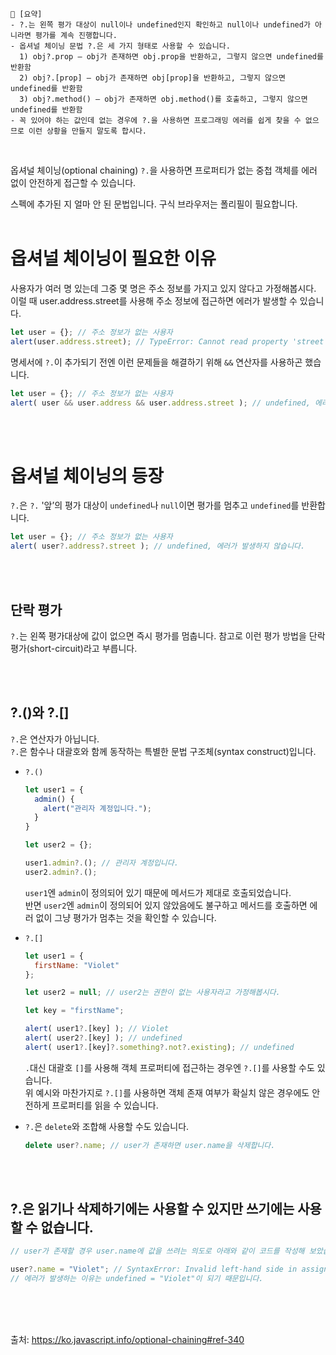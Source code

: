 ```
📍 [요약]
- ?.는 왼쪽 평가 대상이 null이나 undefined인지 확인하고 null이나 undefined가 아니라면 평가를 계속 진행합니다. 
- 옵셔널 체이닝 문법 ?.은 세 가지 형태로 사용할 수 있습니다.
  1) obj?.prop – obj가 존재하면 obj.prop을 반환하고, 그렇지 않으면 undefined를 반환함  
  2) obj?.[prop] – obj가 존재하면 obj[prop]을 반환하고, 그렇지 않으면 undefined를 반환함  
  3) obj?.method() – obj가 존재하면 obj.method()를 호출하고, 그렇지 않으면 undefined를 반환함
- 꼭 있어야 하는 값인데 없는 경우에 ?.을 사용하면 프로그래밍 에러를 쉽게 찾을 수 없으므로 이런 상황을 만들지 말도록 합시다.
```
<br/>

옵셔널 체이닝(optional chaining) `?.`을 사용하면 프로퍼티가 없는 중첩 객체를 에러 없이 안전하게 접근할 수 있습니다.

스펙에 추가된 지 얼마 안 된 문법입니다. 구식 브라우저는 폴리필이 필요합니다.   
<br/>

# 옵셔널 체이닝이 필요한 이유
사용자가 여러 명 있는데 그중 몇 명은 주소 정보를 가지고 있지 않다고 가정해봅시다.   
이럴 때 user.address.street를 사용해 주소 정보에 접근하면 에러가 발생할 수 있습니다.   
```js
let user = {}; // 주소 정보가 없는 사용자
alert(user.address.street); // TypeError: Cannot read property 'street' of undefined
```
명세서에 `?.`이 추가되기 전엔 이런 문제들을 해결하기 위해 `&&` 연산자를 사용하곤 했습니다.
```js
let user = {}; // 주소 정보가 없는 사용자
alert( user && user.address && user.address.street ); // undefined, 에러가 발생하지 않습니다.
```

<br/><br/>

# 옵셔널 체이닝의 등장
`?.`은 `?.` '앞’의 평가 대상이 `undefined`나 `null`이면 평가를 멈추고 `undefined`를 반환합니다.
```js
let user = {}; // 주소 정보가 없는 사용자
alert( user?.address?.street ); // undefined, 에러가 발생하지 않습니다.
```

<br/><br/>

## 단락 평가

`?.`는 왼쪽 평가대상에 값이 없으면 즉시 평가를 멈춥니다. 참고로 이런 평가 방법을 단락 평가(short-circuit)라고 부릅니다.

<br/><br/>

## ?.()와 ?.[]

`?.`은 연산자가 아닙니다.   
`?.`은 함수나 대괄호와 함께 동작하는 특별한 문법 구조체(syntax construct)입니다.

- `?.()`
  ```js
  let user1 = {
    admin() {
      alert("관리자 계정입니다.");
    }
  }

  let user2 = {};

  user1.admin?.(); // 관리자 계정입니다.
  user2.admin?.();
  ```
  `user1`엔 `admin`이 정의되어 있기 때문에 메서드가 제대로 호출되었습니다.    
  반면 `user2`엔 `admin`이 정의되어 있지 않았음에도 불구하고 메서드를 호출하면 에러 없이 그냥 평가가 멈추는 것을 확인할 수 있습니다.
- `?.[]`

  ```js
  let user1 = {
    firstName: "Violet"
  };

  let user2 = null; // user2는 권한이 없는 사용자라고 가정해봅시다.

  let key = "firstName";

  alert( user1?.[key] ); // Violet
  alert( user2?.[key] ); // undefined
  alert( user1?.[key]?.something?.not?.existing); // undefined
  ```
  `.`대신 대괄호 `[]`를 사용해 객체 프로퍼티에 접근하는 경우엔 `?.[]`를 사용할 수도 있습니다.    
  위 예시와 마찬가지로 `?.[]`를 사용하면 객체 존재 여부가 확실치 않은 경우에도 안전하게 프로퍼티를 읽을 수 있습니다.


- `?.`은 `delete`와 조합해 사용할 수도 있습니다.
  ```js
  delete user?.name; // user가 존재하면 user.name을 삭제합니다.
  ```

<br/><br/>

## ?.은 읽기나 삭제하기에는 사용할 수 있지만 쓰기에는 사용할 수 없습니다.
```js
// user가 존재할 경우 user.name에 값을 쓰려는 의도로 아래와 같이 코드를 작성해 보았습니다.

user?.name = "Violet"; // SyntaxError: Invalid left-hand side in assignment
// 에러가 발생하는 이유는 undefined = "Violet"이 되기 때문입니다.
```

<br/><br/><br/>


출처: https://ko.javascript.info/optional-chaining#ref-340
